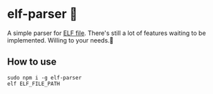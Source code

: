 # elf-parser 🧤

A simple parser for [ELF file](https://en.wikipedia.org/wiki/Executable_and_Linkable_Format).
There's still a lot of features waiting to be implemented. Willing to your needs.🥺

## How to use

```Shell
sudo npm i -g elf-parser
elf ELF_FILE_PATH
```
